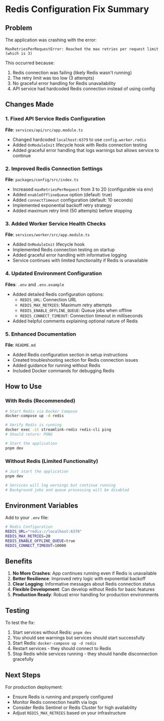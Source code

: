 # Redis Configuration Fix Summary

## Problem
The application was crashing with the error:
```
MaxRetriesPerRequestError: Reached the max retries per request limit (which is 3)
```

This occurred because:
1. Redis connection was failing (likely Redis wasn't running)
2. The retry limit was too low (3 attempts)
3. No graceful error handling for Redis unavailability
4. API service had hardcoded Redis connection instead of using config

## Changes Made

### 1. Fixed API Service Redis Configuration
**File**: `services/api/src/app.module.ts`
- Changed hardcoded `localhost:6379` to use `config.worker.redis`
- Added `OnModuleInit` lifecycle hook with Redis connection testing
- Added graceful error handling that logs warnings but allows service to continue

### 2. Improved Redis Connection Settings
**File**: `packages/config/src/index.ts`
- Increased `maxRetriesPerRequest` from 3 to 20 (configurable via env)
- Added `enableOfflineQueue` option (default: true)
- Added `connectTimeout` configuration (default: 10 seconds)
- Implemented exponential backoff retry strategy
- Added maximum retry limit (50 attempts) before stopping

### 3. Added Worker Service Health Checks
**File**: `services/worker/src/app.module.ts`
- Added `OnModuleInit` lifecycle hook
- Implemented Redis connection testing on startup
- Added graceful error handling with informative logging
- Service continues with limited functionality if Redis is unavailable

### 4. Updated Environment Configuration
**Files**: `.env` and `.env.example`
- Added detailed Redis configuration options:
  - `REDIS_URL`: Connection URL
  - `REDIS_MAX_RETRIES`: Maximum retry attempts
  - `REDIS_ENABLE_OFFLINE_QUEUE`: Queue jobs when offline
  - `REDIS_CONNECT_TIMEOUT`: Connection timeout in milliseconds
- Added helpful comments explaining optional nature of Redis

### 5. Enhanced Documentation
**File**: `README.md`
- Added Redis configuration section in setup instructions
- Created troubleshooting section for Redis connection issues
- Added guidance for running without Redis
- Included Docker commands for debugging Redis

## How to Use

### With Redis (Recommended)
```bash
# Start Redis via Docker Compose
docker-compose up -d redis

# Verify Redis is running
docker exec -it streamlink-redis redis-cli ping
# Should return: PONG

# Start the application
pnpm dev
```

### Without Redis (Limited Functionality)
```bash
# Just start the application
pnpm dev

# Services will log warnings but continue running
# Background jobs and queue processing will be disabled
```

## Environment Variables

Add to your `.env` file:
```bash
# Redis Configuration
REDIS_URL="redis://localhost:6379"
REDIS_MAX_RETRIES=20
REDIS_ENABLE_OFFLINE_QUEUE=true
REDIS_CONNECT_TIMEOUT=10000
```

## Benefits

1. **No More Crashes**: App continues running even if Redis is unavailable
2. **Better Resilience**: Improved retry logic with exponential backoff
3. **Clear Logging**: Informative messages about Redis connection status
4. **Flexible Development**: Can develop without Redis for basic features
5. **Production Ready**: Robust error handling for production environments

## Testing

To test the fix:
1. Start services without Redis: `pnpm dev`
2. You should see warnings but services should start successfully
3. Start Redis: `docker-compose up -d redis`
4. Restart services - they should connect to Redis
5. Stop Redis while services running - they should handle disconnection gracefully

## Next Steps

For production deployment:
- Ensure Redis is running and properly configured
- Monitor Redis connection health via logs
- Consider Redis Sentinel or Redis Cluster for high availability
- Adjust `REDIS_MAX_RETRIES` based on your infrastructure
